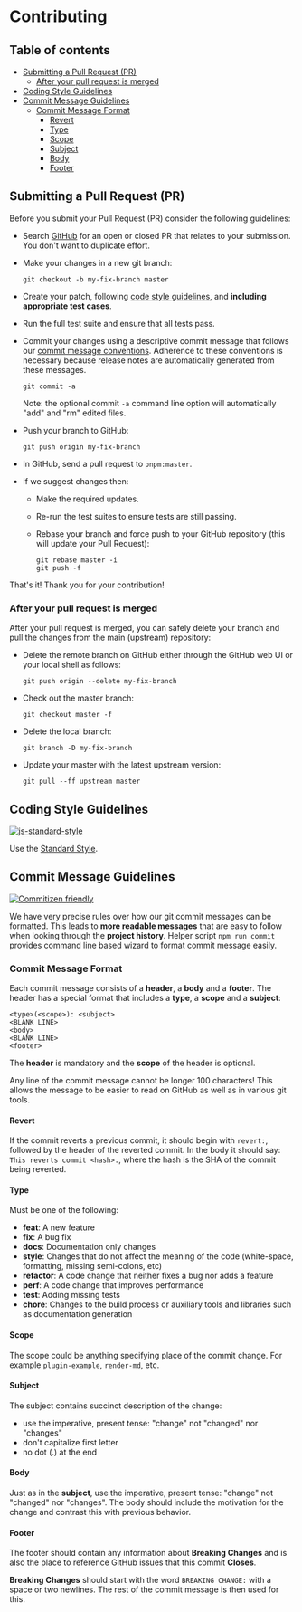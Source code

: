 # Contributing

## Table of contents

- [Submitting a Pull Request (PR)](#submitting-a-pull-request-pr)
  - [After your pull request is merged](#after-your-pull-request-is-merged)
- [Coding Style Guidelines](#coding-style-guidelines)
- [Commit Message Guidelines](#commit-message-guidelines)
  - [Commit Message Format](#commit-message-format)
    - [Revert](#revert)
    - [Type](#type)
    - [Scope](#scope)
    - [Subject](#subject)
    - [Body](#body)
    - [Footer](#footer)

## Submitting a Pull Request (PR)

Before you submit your Pull Request (PR) consider the following guidelines:

- Search [GitHub](https://github.com/mosjs/mos/pulls) for an open or closed PR
  that relates to your submission. You don't want to duplicate effort.
- Make your changes in a new git branch:

  ```shell
  git checkout -b my-fix-branch master
  ```

- Create your patch, following [code style guidelines](#coding-style-guidelines), and **including appropriate test cases**.
- Run the full test suite and ensure that all tests pass.
- Commit your changes using a descriptive commit message that follows our
  [commit message conventions](#commit-message-guidelines). Adherence to these conventions
  is necessary because release notes are automatically generated from these messages.

  ```shell
  git commit -a
  ```

  Note: the optional commit `-a` command line option will automatically "add" and "rm" edited files.

- Push your branch to GitHub:

  ```shell
  git push origin my-fix-branch
  ```

- In GitHub, send a pull request to `pnpm:master`.
- If we suggest changes then:

  - Make the required updates.
  - Re-run the test suites to ensure tests are still passing.
  - Rebase your branch and force push to your GitHub repository (this will update your Pull Request):

    ```shell
    git rebase master -i
    git push -f
    ```

That's it! Thank you for your contribution!

### After your pull request is merged

After your pull request is merged, you can safely delete your branch and pull the changes
from the main (upstream) repository:

- Delete the remote branch on GitHub either through the GitHub web UI or your local shell as follows:

  ```shell
  git push origin --delete my-fix-branch
  ```

- Check out the master branch:

  ```shell
  git checkout master -f
  ```

- Delete the local branch:

  ```shell
  git branch -D my-fix-branch
  ```

- Update your master with the latest upstream version:

  ```shell
  git pull --ff upstream master
  ```

## Coding Style Guidelines

[![js-standard-style](https://cdn.rawgit.com/feross/standard/master/badge.svg)](https://github.com/feross/standard)

Use the [Standard Style](https://github.com/feross/standard).

## Commit Message Guidelines

[![Commitizen friendly](https://img.shields.io/badge/commitizen-friendly-brightgreen.svg)](http://commitizen.github.io/cz-cli/)

We have very precise rules over how our git commit messages can be formatted. This leads to **more
readable messages** that are easy to follow when looking through the **project history**. Helper script `npm run commit`
provides command line based wizard to format commit message easily.

### Commit Message Format

Each commit message consists of a **header**, a **body** and a **footer**.  The header has a special
format that includes a **type**, a **scope** and a **subject**:

    <type>(<scope>): <subject>
    <BLANK LINE>
    <body>
    <BLANK LINE>
    <footer>

The **header** is mandatory and the **scope** of the header is optional.

Any line of the commit message cannot be longer 100 characters! This allows the message to be easier
to read on GitHub as well as in various git tools.

#### Revert

If the commit reverts a previous commit, it should begin with `revert:`, followed by the header of the reverted commit. In the body it should say: `This reverts commit <hash>.`, where the hash is the SHA of the commit being reverted.

#### Type

Must be one of the following:

- **feat**: A new feature
- **fix**: A bug fix
- **docs**: Documentation only changes
- **style**: Changes that do not affect the meaning of the code (white-space, formatting, missing
  semi-colons, etc)
- **refactor**: A code change that neither fixes a bug nor adds a feature
- **perf**: A code change that improves performance
- **test**: Adding missing tests
- **chore**: Changes to the build process or auxiliary tools and libraries such as documentation
  generation

#### Scope

The scope could be anything specifying place of the commit change. For example
`plugin-example`, `render-md`, etc.

#### Subject

The subject contains succinct description of the change:

- use the imperative, present tense: "change" not "changed" nor "changes"
- don't capitalize first letter
- no dot (.) at the end

#### Body

Just as in the **subject**, use the imperative, present tense: "change" not "changed" nor "changes".
The body should include the motivation for the change and contrast this with previous behavior.

#### Footer

The footer should contain any information about **Breaking Changes** and is also the place to
reference GitHub issues that this commit **Closes**.

**Breaking Changes** should start with the word `BREAKING CHANGE:` with a space or two newlines. The rest of the commit message is then used for this.

